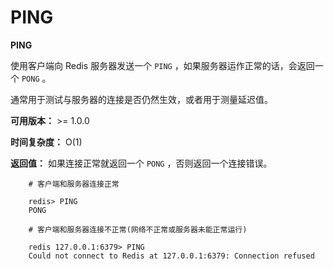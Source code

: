 # PING


**PING**

使用客户端向 Redis 服务器发送一个 ``PING`` ，如果服务器运作正常的话，会返回一个 ``PONG`` 。

通常用于测试与服务器的连接是否仍然生效，或者用于测量延迟值。

**可用版本：**
    >= 1.0.0

**时间复杂度：**
    O(1)

**返回值：**
    如果连接正常就返回一个 ``PONG`` ，否则返回一个连接错误。

```
    # 客户端和服务器连接正常

    redis> PING     
    PONG

    # 客户端和服务器连接不正常(网络不正常或服务器未能正常运行)

    redis 127.0.0.1:6379> PING
    Could not connect to Redis at 127.0.0.1:6379: Connection refused
```